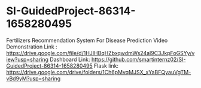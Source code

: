 # SI-GuidedProject-86314-1658280495
Fertilizers Recommendation System For Disease Prediction
Video Demonstration Link : https://drive.google.com/file/d/1HJIHBqHZbxqwdmWs24al9C3JkpFoGSYy/view?usp=sharing
Dashboard Link: https://github.com/smartinternz02/SI-GuidedProject-86314-1658280495
Flask link: https://drive.google.com/drive/folders/1Ch6pMvqMJSX_xYaBFQyauVgTM-vBd9yM?usp=sharing
